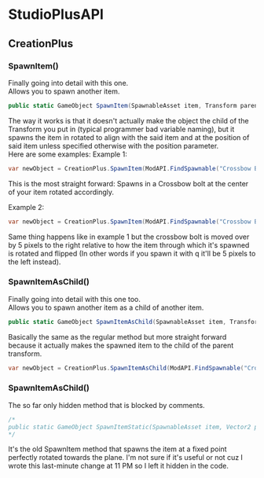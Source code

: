 # StudioPlusAPI
## CreationPlus
### SpawnItem()
Finally going into detail with this one.<br/>
Allows you to spawn another item.
```cs
public static GameObject SpawnItem(SpawnableAsset item, Transform parent, Vector3 position = default, bool spawnSpawnParticles = false)
```
The way it works is that it doesn't actually make the object the child of the Transform you put in (typical programmer bad variable naming), but it spawns the item in rotated to align with the said item and at the position of said item unless specified otherwise with the position parameter.<br/>
Here are some examples:
Example 1:
```cs
var newObject = CreationPlus.SpawnItem(ModAPI.FindSpawnable("Crossbow Bolt"), transform);
```
This is the most straight forward: Spawns in a Crossbow bolt at the center of your item rotated accordingly.

Example 2:
```cs
var newObject = CreationPlus.SpawnItem(ModAPI.FindSpawnable("Crossbow Bolt"), transform, new Vector2(5f, 0f) * ModAPI.PixelSize);
```
Same thing happens like in example 1 but the crossbow bolt is moved over by 5 pixels to the right relative to how the item through which it's spawned is rotated and flipped (In other words if you spawn it with q it'll be 5 pixels to the left instead).

### SpawnItemAsChild()
Finally going into detail with this one too.<br/>
Allows you to spawn another item as a child of another item.
```cs
public static GameObject SpawnItemAsChild(SpawnableAsset item, Transform parent, Vector3 position = default, bool spawnSpawnParticles = false)
```
Basically the same as the regular method but more straight forward because it actually makes the spawned item to the child of the parent transform.
```cs
var newObject = CreationPlus.SpawnItemAsChild(ModAPI.FindSpawnable("Crossbow Bolt"), transform);
```

### SpawnItemAsChild()
The so far only hidden method that is blocked by comments.
```cs
/*
public static GameObject SpawnItemStatic(SpawnableAsset item, Vector2 position = default, bool spawnSpawnParticles = false)
*/
```
It's the old SpawnItem method that spawns the item at a fixed point perfectly rotated towards the plane. I'm not sure if it's useful or not cuz I wrote this last-minute change at 11 PM so I left it hidden in the code.
